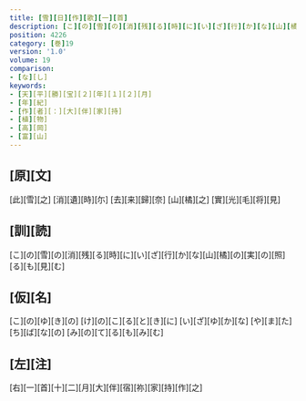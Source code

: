```yaml
---
title: [雪][日][作][歌][一][首]
description: [こ][の][雪][の][消][残][る][時][に][い][ざ][行][か][な][山][橘][の][実][の][照][る][も][見][む]
position: 4226
category: [巻]19
version: '1.0'
volume: 19
comparison:
- [な][し]
keywords:
- [天][平][勝][宝][２][年][１][２][月]
- [年][紀]
- [作][者][：][大][伴][家][持]
- [植][物]
- [高][岡]
- [富][山]
---
```


## [原][文]

[此][雪][之] [消][遺][時][尓] [去][来][歸][奈] [山][橘][之] [實][光][毛][将][見]

## [訓][読]

[こ][の][雪][の][消][残][る][時][に][い][ざ][行][か][な][山][橘][の][実][の][照][る][も][見][む]

## [仮][名]

[こ][の][ゆ][き][の] [け][の][こ][る][と][き][に] [い][ざ][ゆ][か][な] [や][ま][た][ち][ば][な][の] [み][の][て][る][も][み][む]

## [左][注]

[右][一][首][十][二][月][大][伴][宿][祢][家][持][作][之]
